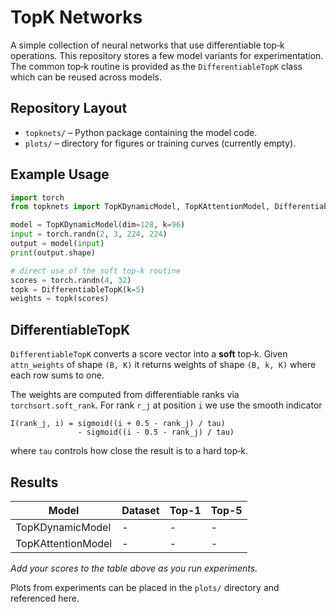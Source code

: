 # TopK Networks

A simple collection of neural networks that use differentiable top‑k operations. This repository stores a few model variants for experimentation. The common top‑k routine is provided as the `DifferentiableTopK` class which can be reused across models.

## Repository Layout

- `topknets/` – Python package containing the model code.
- `plots/` – directory for figures or training curves (currently empty).

## Example Usage

```python
import torch
from topknets import TopKDynamicModel, TopKAttentionModel, DifferentiableTopK

model = TopKDynamicModel(dim=128, k=96)
input = torch.randn(2, 3, 224, 224)
output = model(input)
print(output.shape)

# direct use of the soft top-k routine
scores = torch.randn(4, 32)
topk = DifferentiableTopK(k=5)
weights = topk(scores)
```

## DifferentiableTopK

`DifferentiableTopK` converts a score vector into a **soft** top‑k. Given
`attn_weights` of shape `(B, K)` it returns weights of shape `(B, k, K)` where
each row sums to one.

The weights are computed from differentiable ranks via
`torchsort.soft_rank`. For rank `r_j` at position `i` we use
the smooth indicator

```
I(rank_j, i) = sigmoid((i + 0.5 - rank_j) / tau)
               - sigmoid((i - 0.5 - rank_j) / tau)
```

where `tau` controls how close the result is to a hard top‑k.

## Results

| Model                | Dataset | Top-1 | Top-5 |
|----------------------|---------|-------|-------|
| TopKDynamicModel     | -       | -     | -     |
| TopKAttentionModel   | -       | -     | -     |

_Add your scores to the table above as you run experiments._

Plots from experiments can be placed in the `plots/` directory and referenced here.
